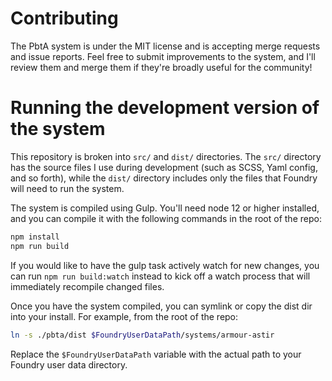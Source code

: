 # Contributing

The PbtA system is under the MIT license and is accepting merge requests and issue reports. Feel free to submit improvements to the system, and I'll review them and merge them if they're broadly useful for the community!

# Running the development version of the system

This repository is broken into `src/` and `dist/` directories. The `src/` directory has the source files I use during development (such as SCSS, Yaml config, and so forth), while the `dist/` directory includes only the files that Foundry will need to run the system.

The system is compiled using Gulp. You'll need node 12 or higher installed, and you can compile it with the following commands in the root of the repo:

```bash
npm install
npm run build
```

If you would like to have the gulp task actively watch for new changes, you can run `npm run build:watch` instead to kick off a watch process that will immediately recompile changed files.

Once you have the system compiled, you can symlink or copy the dist dir into your install. For example, from the root of the repo:

```bash
ln -s ./pbta/dist $FoundryUserDataPath/systems/armour-astir
```

Replace the `$FoundryUserDataPath` variable with the actual path to your Foundry user data directory.
